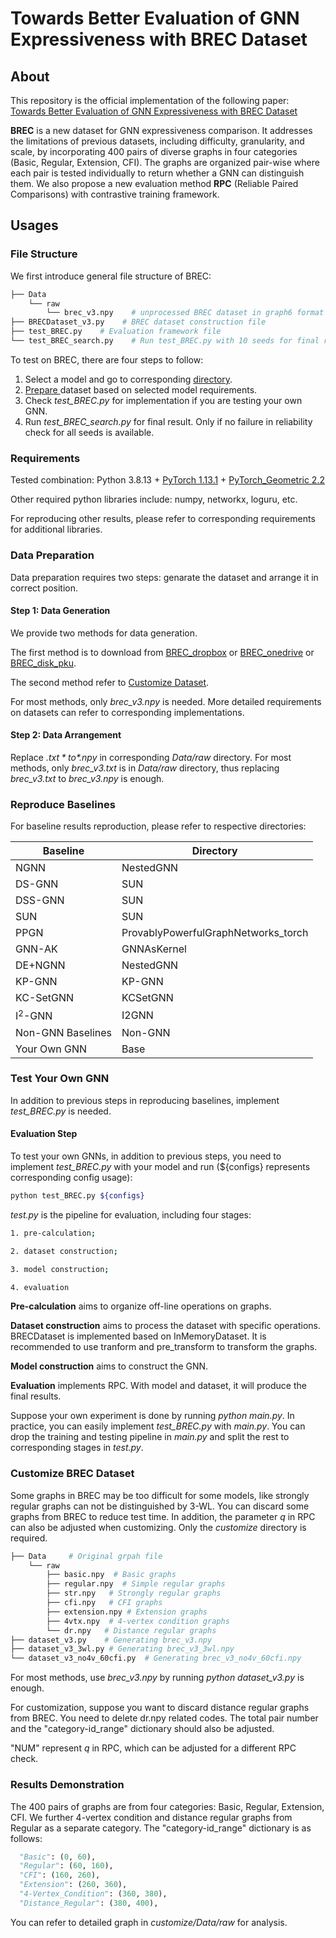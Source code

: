 # Towards Better Evaluation of GNN Expressiveness with BREC Dataset

## About

This repository is the official implementation of the following paper: [Towards Better Evaluation of GNN Expressiveness with BREC Dataset](https://arxiv.org/abs/2304.07702)

**BREC**  is a new dataset for GNN expressiveness comparison.
It addresses the limitations of previous datasets, including difficulty, granularity, and scale, by incorporating
400 pairs of diverse graphs in four categories (Basic, Regular, Extension, CFI).
The graphs are organized pair-wise where each pair is tested individually to return whether a GNN can distinguish them. We also propose a new evaluation method **RPC** (Reliable Paired Comparisons) with contrastive training framework.

## Usages

### File Structure

We first introduce general file structure of BREC:

```bash
├── Data
    └── raw
        └── brec_v3.npy    # unprocessed BREC dataset in graph6 format
├── BRECDataset_v3.py    # BREC dataset construction file
├── test_BREC.py    # Evaluation framework file
└── test_BREC_search.py    # Run test_BREC.py with 10 seeds for final result
```

To test on BREC, there are four steps to follow:

1. Select a model and go to corresponding [directory](#directory).
2. [ Prepare ](#preparation) dataset based on selected model requirements.
3. Check *test_BREC.py* for implementation if you are testing your own GNN.
4. Run *test_BREC_search.py* for final result. Only if no failure in reliability check for all seeds is available.

### Requirements

Tested combination: Python 3.8.13 + [PyTorch 1.13.1](https://pytorch.org/get-started/previous-versions/) + [PyTorch_Geometric 2.2](https://pytorch-geometric.readthedocs.io/en/latest/notes/installation.html)

Other required python libraries include: numpy, networkx, loguru, etc.

For reproducing other results, please refer to corresponding requirements for additional libraries.

### <span id="preparation">Data Preparation</span>

Data preparation requires two steps: genarate the dataset and arrange it in correct position.

#### Step 1: Data Generation

We provide two methods for data generation.

The first method is to download from [BREC_dropbox](https://www.dropbox.com/sh/wecxxmrvu8oft4q/AADDKYLwqgvoHmfEJWDjalJ2a?dl=0) or [BREC_onedrive](https://1drv.ms/f/s!Au0PralNRmmxg33UL2ouvliC_ZYR?e=RQFZdT) or [BREC_disk_pku](https://disk.pku.edu.cn:443/link/02962477D539E4D5F0C7D2CE79DFE8DB).

The second method refer to [Customize Dataset](#customize).

For most methods, only *brec_v3.npy* is needed. More detailed requirements on datasets can refer to corresponding implementations.

#### Step 2: Data Arrangement

Replace *$.txt* to *$.npy* in corresponding *Data/raw* directory.
For most methods, only *brec_v3.txt* is in *Data/raw* directory, thus replacing *brec_v3.txt* to *brec_v3.npy* is enough.

### <span id="directory">Reproduce Baselines</span>

For baseline results reproduction, please refer to respective directories:

| Baseline          | Directory                           |
| ----------------- | ----------------------------------- |
| NGNN              | NestedGNN                           |
| DS-GNN            | SUN                                 |
| DSS-GNN           | SUN                                 |
| SUN               | SUN                                 |
| PPGN              | ProvablyPowerfulGraphNetworks_torch |
| GNN-AK            | GNNAsKernel                         |
| DE+NGNN           | NestedGNN                           |
| KP-GNN            | KP-GNN                              |
| KC-SetGNN         | KCSetGNN                            |
| I$^2$-GNN         | I2GNN                               |
| Non-GNN Baselines | Non-GNN                             |
| Your Own GNN      | Base                                |

### Test Your Own GNN

In addition to previous steps in reproducing baselines, implement *test_BREC.py* is needed.

#### Evaluation Step

To test your own GNNs, in addition to previous steps, you need to implement *test_BREC.py* with your model and run (${configs} represents corresponding config usage):

```bash
python test_BREC.py ${configs}
```

*test.py* is the pipeline for evaluation, including four stages:

```bash
1. pre-calculation;

2. dataset construction;

3. model construction;

4. evaluation
```

**Pre-calculation** aims to organize off-line operations on graphs.

**Dataset construction** aims to process the dataset with specific operations. BRECDataset is implemented based on InMemoryDataset. It is recommended to use tranform and pre_transform to transform the graphs.

**Model construction** aims to construct the GNN.

**Evaluation** implements RPC. With model and dataset, it will produce the final results.

Suppose your own experiment is done by running *python main.py*. In practice, you can easily implement *test_BREC.py* with *main.py*. You can drop the training and testing pipeline in *main.py* and split the rest to corresponding stages in *test.py*.

### <span id="customize">Customize BREC Dataset</span>

Some graphs in BREC may be too difficult for some models, like strongly regular graphs can not be distinguished by 3-WL.
You can discard some graphs from BREC to reduce test time.
In addition, the parameter $q$ in RPC can also be adjusted when customizing. Only the *customize* directory is required.

```bash
├── Data     # Original grpah file
    └── raw
        ├── basic.npy  # Basic graphs
        ├── regular.npy  # Simple regular graphs
        ├── str.npy   # Strongly regular graphs
        ├── cfi.npy   # CFI graphs
        ├── extension.npy # Extension graphs
        ├── 4vtx.npy  # 4-vertex condition graphs
        └── dr.npy   # Distance regular graphs
├── dataset_v3.py    # Generating brec_v3.npy 
├── dataset_v3_3wl.py # Generating brec_v3_3wl.npy    
└── dataset_v3_no4v_60cfi.py  # Generating brec_v3_no4v_60cfi.npy
```

For most methods, use *brec_v3.npy* by running *python dataset_v3.py* is enough.

For customization, suppose you want to discard distance regular graphs from BREC. You need to delete dr.npy related codes. The total pair number and the "category-id_range" dictionary should also be adjusted.

"NUM" represent $q$ in RPC, which can be adjusted for a different RPC check.

### Results Demonstration

The 400 pairs of graphs are from four categories: Basic, Regular, Extension, CFI. We further  4-vertex condition and distance regular graphs from Regular as a separate category. The "category-id_range" dictionary is as follows:

```python
  "Basic": (0, 60),
  "Regular": (60, 160),
  "CFI": (160, 260),
  "Extension": (260, 360),
  "4-Vertex_Condition": (360, 380),
  "Distance_Regular": (380, 400),
```

You can refer to detailed graph in *customize/Data/raw* for analysis.

